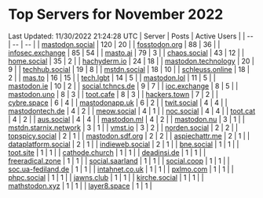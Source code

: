 # Top Servers for November 2022
Last Updated: 11/30/2022 21:24:28 UTC
| Server | Posts | Active Users |
| -- | -- | -- |
| [mastodon.social](https://mastodon.social/tags/PowerShell) | 120 | 20 |
| [fosstodon.org](https://fosstodon.org/tags/PowerShell) | 88 | 36 |
| [infosec.exchange](https://infosec.exchange/tags/PowerShell) | 85 | 54 |
| [masto.ai](https://masto.ai/tags/PowerShell) | 79 | 3 |
| [chaos.social](https://chaos.social/tags/PowerShell) | 43 | 12 |
| [home.social](https://home.social/tags/PowerShell) | 35 | 2 |
| [hachyderm.io](https://hachyderm.io/tags/PowerShell) | 24 | 18 |
| [mastodon.technology](https://mastodon.technology/tags/PowerShell) | 20 | 9 |
| [techhub.social](https://techhub.social/tags/PowerShell) | 19 | 8 |
| [mstdn.social](https://mstdn.social/tags/PowerShell) | 18 | 10 |
| [schleuss.online](https://schleuss.online/tags/PowerShell) | 18 | 2 |
| [mas.to](https://mas.to/tags/PowerShell) | 16 | 15 |
| [tech.lgbt](https://tech.lgbt/tags/PowerShell) | 14 | 5 |
| [mastodon.lol](https://mastodon.lol/tags/PowerShell) | 11 | 5 |
| [mastodon.ie](https://mastodon.ie/tags/PowerShell) | 10 | 2 |
| [social.tchncs.de](https://social.tchncs.de/tags/PowerShell) | 9 | 7 |
| [ioc.exchange](https://ioc.exchange/tags/PowerShell) | 8 | 5 |
| [mastodon.uno](https://mastodon.uno/tags/PowerShell) | 8 | 3 |
| [toot.cafe](https://toot.cafe/tags/PowerShell) | 8 | 3 |
| [hackers.town](https://hackers.town/tags/PowerShell) | 7 | 2 |
| [cybre.space](https://cybre.space/tags/PowerShell) | 6 | 4 |
| [mastodonapp.uk](https://mastodonapp.uk/tags/PowerShell) | 6 | 2 |
| [twit.social](https://twit.social/tags/PowerShell) | 4 | 4 |
| [mastodontech.de](https://mastodontech.de/tags/PowerShell) | 4 | 2 |
| [meow.social](https://meow.social/tags/PowerShell) | 4 | 1 |
| [noc.social](https://noc.social/tags/PowerShell) | 4 | 4 |
| [toot.cat](https://toot.cat/tags/PowerShell) | 4 | 2 |
| [aus.social](https://aus.social/tags/PowerShell) | 4 | 4 |
| [mastodon.ml](https://mastodon.ml/tags/PowerShell) | 4 | 2 |
| [mastodon.nu](https://mastodon.nu/tags/PowerShell) | 3 | 1 |
| [mstdn.starnix.network](https://mstdn.starnix.network/tags/PowerShell) | 3 | 1 |
| [vmst.io](https://vmst.io/tags/PowerShell) | 3 | 2 |
| [norden.social](https://norden.social/tags/PowerShell) | 2 | 2 |
| [topspicy.social](https://topspicy.social/tags/PowerShell) | 2 | 1 |
| [mastodon.sdf.org](https://mastodon.sdf.org/tags/PowerShell) | 2 | 2 |
| [aspiechattr.me](https://aspiechattr.me/tags/PowerShell) | 2 | 1 |
| [dataplatform.social](https://dataplatform.social/tags/PowerShell) | 2 | 1 |
| [indieweb.social](https://indieweb.social/tags/PowerShell) | 2 | 1 |
| [bne.social](https://bne.social/tags/PowerShell) | 1 | 1 |
| [toot.site](https://toot.site/tags/PowerShell) | 1 | 1 |
| [cathode.church](https://cathode.church/tags/PowerShell) | 1 | 1 |
| [deadinsi.de](https://deadinsi.de/tags/PowerShell) | 1 | 1 |
| [freeradical.zone](https://freeradical.zone/tags/PowerShell) | 1 | 1 |
| [social.saarland](https://social.saarland/tags/PowerShell) | 1 | 1 |
| [social.coop](https://social.coop/tags/PowerShell) | 1 | 1 |
| [soc.ua-fediland.de](https://soc.ua-fediland.de/tags/PowerShell) | 1 | 1 |
| [intahnet.co.uk](https://intahnet.co.uk/tags/PowerShell) | 1 | 1 |
| [pxlmo.com](https://pxlmo.com/tags/PowerShell) | 1 | 1 |
| [phpc.social](https://phpc.social/tags/PowerShell) | 1 | 1 |
| [jawns.club](https://jawns.club/tags/PowerShell) | 1 | 1 |
| [kirche.social](https://kirche.social/tags/PowerShell) | 1 | 1 |
| [mathstodon.xyz](https://mathstodon.xyz/tags/PowerShell) | 1 | 1 |
| [layer8.space](https://layer8.space/tags/PowerShell) | 1 | 1 |

